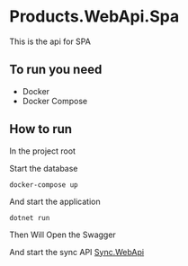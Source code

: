 # Products.WebApi.Spa

This is the api for SPA

## To run you need

- Docker
- Docker Compose


## How to run

In the project root

Start the database
```
docker-compose up
```

And start the application
```
dotnet run
```
Then Will Open the Swagger 

And start the sync API
[Sync.WebApi](https://github.com/anologicon/Sync.WebApi)
